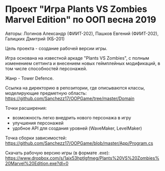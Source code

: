 # Проект "Игра Plants VS Zombies Marvel Edition" по ООП весна 2019
Авторы: Логинов Александр (ФИИТ-202), Пашков Евгений (ФИИТ-202), Галицких Дмитрий (КБ-201)

Цель проекта - создание рабочей версии игры.


Игра основана на известной аркаде "Plants VS Zombies", с полным изменением сеттинга и внесением новых геймплейных модификаций, в том числе способностей персонажей. 

Жанр - Tower Defence.


Ссылка на директорию в репозитории, где описываются классы, моделирующие предметную область:
https://github.com/Sanchezz17/OOPGame/tree/master/Domain


Точки расширения: 
 - возможность легко внедрить нового персонажа в игру
 - улучшения персонажей
 - удобное API для создания уровней (WaveMaker, LevelMaker)
 

Точка сборки зависимостей:
https://github.com/Sanchezz17/OOPGame/blob/master/App/Program.cs


Скачать рабочую версию игры (в формате .exe):
https://www.dropbox.com/s/1ajx53hptlgfmeg/Plants%20VS%20Zombies%20Marvel%20Edition.exe?dl=0
